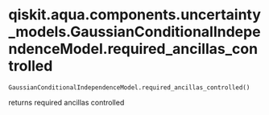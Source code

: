 # qiskit.aqua.components.uncertainty\_models.GaussianConditionalIndependenceModel.required\_ancillas\_controlled

`GaussianConditionalIndependenceModel.required_ancillas_controlled()`

returns required ancillas controlled
